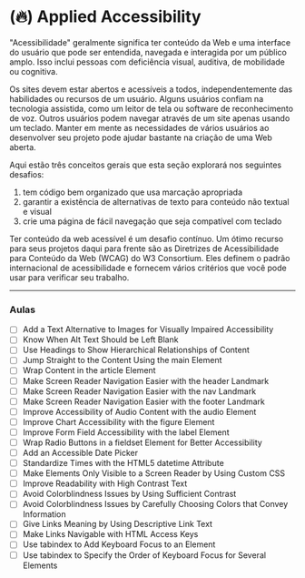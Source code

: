 # (🔥) Applied Accessibility

"Acessibilidade" geralmente significa ter conteúdo da Web e uma interface do usuário que pode ser entendida, navegada e interagida por um público amplo. Isso inclui pessoas com deficiência visual, auditiva, de mobilidade ou cognitiva.

Os sites devem estar abertos e acessíveis a todos, independentemente das habilidades ou recursos de um usuário. Alguns usuários confiam na tecnologia assistida, como um leitor de tela ou software de reconhecimento de voz. Outros usuários podem navegar através de um site apenas usando um teclado. Manter em mente as necessidades de vários usuários ao desenvolver seu projeto pode ajudar bastante na criação de uma Web aberta.

Aqui estão três conceitos gerais que esta seção explorará nos seguintes desafios:

1. tem código bem organizado que usa marcação apropriada
2. garantir a existência de alternativas de texto para conteúdo não textual e visual
3. crie uma página de fácil navegação que seja compatível com teclado

Ter conteúdo da web acessível é um desafio contínuo. Um ótimo recurso para seus projetos daqui para frente são as Diretrizes de Acessibilidade para Conteúdo da Web (WCAG) do W3 Consortium. Eles definem o padrão internacional de acessibilidade e fornecem vários critérios que você pode usar para verificar seu trabalho.

---

### Aulas

- [ ] Add a Text Alternative to Images for Visually Impaired Accessibility
- [ ] Know When Alt Text Should be Left Blank
- [ ] Use Headings to Show Hierarchical Relationships of Content
- [ ] Jump Straight to the Content Using the main Element
- [ ] Wrap Content in the article Element
- [ ] Make Screen Reader Navigation Easier with the header Landmark
- [ ] Make Screen Reader Navigation Easier with the nav Landmark
- [ ] Make Screen Reader Navigation Easier with the footer Landmark
- [ ] Improve Accessibility of Audio Content with the audio Element
- [ ] Improve Chart Accessibility with the figure Element
- [ ] Improve Form Field Accessibility with the label Element
- [ ] Wrap Radio Buttons in a fieldset Element for Better Accessibility
- [ ] Add an Accessible Date Picker
- [ ] Standardize Times with the HTML5 datetime Attribute
- [ ] Make Elements Only Visible to a Screen Reader by Using Custom CSS
- [ ] Improve Readability with High Contrast Text
- [ ] Avoid Colorblindness Issues by Using Sufficient Contrast
- [ ] Avoid Colorblindness Issues by Carefully Choosing Colors that Convey Information
- [ ] Give Links Meaning by Using Descriptive Link Text
- [ ] Make Links Navigable with HTML Access Keys
- [ ] Use tabindex to Add Keyboard Focus to an Element
- [ ] Use tabindex to Specify the Order of Keyboard Focus for Several Elements